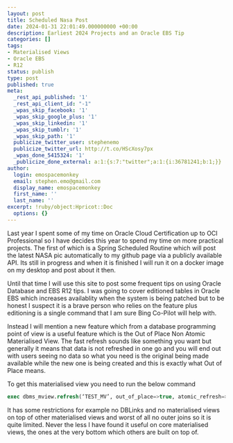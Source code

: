 ```yaml
---
layout: post
title: Scheduled Nasa Post
date: 2024-01-31 22:01:49.000000000 +00:00
description: Earliest 2024 Projects and an Oracle EBS Tip
categories: []
tags:
- Materialised Views
- Oracle EBS
- R12
status: publish
type: post
published: true
meta:
  _rest_api_published: '1'
  _rest_api_client_id: "-1"
  _wpas_skip_facebook: '1'
  _wpas_skip_google_plus: '1'
  _wpas_skip_linkedin: '1'
  _wpas_skip_tumblr: '1'
  _wpas_skip_path: '1'
  publicize_twitter_user: stephenemo
  publicize_twitter_url: http://t.co/HScXosy7px
  _wpas_done_5415324: '1'
  _publicize_done_external: a:1:{s:7:"twitter";a:1:{i:36781241;b:1;}}
author:
  login: emospacemonkey
  email: stephen.emo@gmail.com
  display_name: emospacemonkey
  first_name: ''
  last_name: ''
excerpt: !ruby/object:Hpricot::Doc
  options: {}
---
```


Last year I spent some of my time on Oracle Cloud Certification up to OCI Professional so I have decides this year to spend my time on more practical projects. The first of which is a Spring Scheduled Routine which will post the latest NASA pic automatically to my github page via a publicly available API. Its still in progress and when it is finished I will run it on a docker image on my desktop and post about it then.

Until that time I will use this site to post some frequent tips on using Oracle Database and EBS R12 tips. I was going to cover editioned tables in Oracle EBS which increases availablity when the system is being patched but to be honest I suspect it is a brave person who relies on the feature plus editioning is a single command that I am sure Bing Co-Pilot will help with. 

Instead I will mention a new feature which from a database programming point of view is a useful feature which is the Out of Place Non Atomic Materialised View. The fast refresh sounds like something you want but generally it means that data is not refreshed in one go and you will end out with users seeing no data so what you need is the original being made available while the new one is being created and this is exactly what Out of Place means.

To get this materialised view you need to run the below command 

~~~ sql
exec dbms_mview.refresh(‘TEST_MV’, out_of_place=>true, atomic_refresh=>false);
~~~

It has some restrictions for example no DBLinks and no materialised views on top of other materialised views and worst of all no outer joins so it is quite limited. Never the less I have found it useful on core materialised views, the ones at the very bottom which others are built on top of.